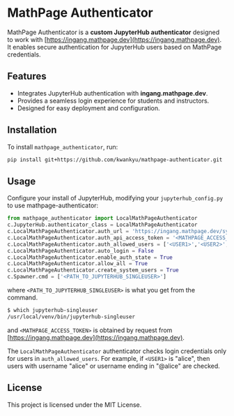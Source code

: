 # MathPage Authenticator

MathPage Authenticator is a **custom JupyterHub authenticator** designed to
work with [https://ingang.mathpage.dev](https://ingang.mathpage.dev). It enables secure
authentication for JupyterHub users based on MathPage credentials.

## Features

- Integrates JupyterHub authentication with **ingang.mathpage.dev**.
- Provides a seamless login experience for students and instructors.
- Designed for easy deployment and configuration.

## Installation

To install `mathpage_authenticator`, run:

```sh
pip install git+https://github.com/kwankyu/mathpage-authenticator.git
```

## Usage

Configure your install of JupyterHub, modifying your `jupyterhub_config.py` to
use mathpage-authenticator:

```python
from mathpage_authenticator import LocalMathPageAuthenticator
c.JupyterHub.authenticator_class = LocalMathPageAuthenticator
c.LocalMathPageAuthenticator.auth_url = 'https://ingang.mathpage.dev/system/api/user/check'
c.LocalMathPageAuthenticator.auth_api_access_token = '<MATHPAGE_ACCESS_TOKEN>'
c.LocalMathPageAuthenticator.auth_allowed_users = ['<USER1>','<USER2>',...]
c.LocalMathPageAuthenticator.auto_login = False
c.LocalMathPageAuthenticator.enable_auth_state = True
c.LocalMathPageAuthenticator.allow_all = True
c.LocalMathPageAuthenticator.create_system_users = True
c.Spawner.cmd = ['<PATH_TO_JUPYTERHUB_SINGLEUSER>']
```

where `<PATH_TO_JUPYTERHUB_SINGLEUSER>` is what you get from the command.

```bash
$ which jupyterhub-singleuser
/usr/local/venv/bin/jupyterhub-singleuser
```

and `<MATHPAGE_ACCESS_TOKEN>` is obtained by request from
[https://ingang.mathpage.dev](https://ingang.mathpage.dev).

The `LocalMathPageAuthenticator` authenticator checks login credentials only
for users in `auth_allowed_users`. For example, if `<USER1>` is "alice", then
users with username "alice" or username ending in "@alice" are checked.

## License

This project is licensed under the MIT License.
